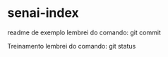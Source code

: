 # senai-index


readme de exemplo
lembrei do comando: git commit

Treinamento
lembrei do comando: git status

